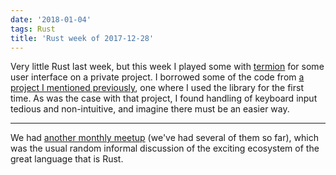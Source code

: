 ```yaml
---
date: '2018-01-04'
tags: Rust
title: 'Rust week of 2017-12-28'
---
```


Very little Rust last week, but this week I played some with [termion]
for some user interface on a private project. I borrowed some of the
code from [a project I mentioned previously], one where I used the
library for the first time. As was the case with that project, I found
handling of keyboard input tedious and non-intuitive, and imagine there
must be an easier way.

------------------------------------------------------------------------

We had [another monthly meetup] (we\'ve had several of them so far),
which was the usual random informal discussion of the exciting ecosystem
of the great language that is Rust.

  [termion]: https://github.com/ticki/termion
  [a project I mentioned previously]: http://tshepang.net/rust-weeks-of-2017-09-14-to-2017-09-28
  [another monthly meetup]: https://www.meetup.com/Johannesburg-Rust-Meetup/events/246240196
